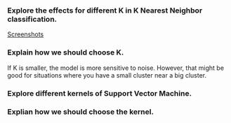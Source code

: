 ### Explore the effects for different K in K Nearest Neighbor classification.

[Screenshots]()

### Explain how we should choose K.

If K is smaller, the model is more sensitive to noise. However, that might be good for situations where you have a small cluster near a big cluster.


### Explore different kernels of Support Vector Machine.
### Explian how we should choose the kernel.
